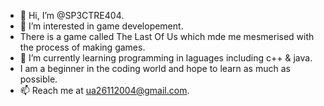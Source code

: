 - 👋 Hi, I’m @SP3CTRE404.
- 👀 I’m interested in game developement.
- There is a game called The Last Of Us which mde me mesmerised with the process of making games.
- 🌱 I’m currently learning programming in laguages including c++ & java.
- I am a beginner in the coding world and hope to learn as much as possible.
- 📫 Reach me at ua26112004@gmail.com.
